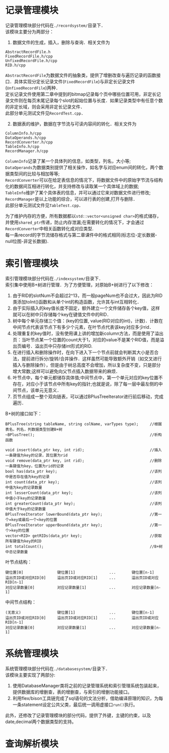 # 记录管理模块
记录管理模块部分代码在`./recordsystem/`目录下．    
该模块主要分为两部分：     
1. 数据文件的生成，插入，删除与查询．相关文件为    
```
AbstractRecordFile.h
FixedRecordFile.h/cpp
UnfixedRecordFile.h/cpp
RID.h/cpp
```
`AbstractRecordFile`为数据文件的抽象类，提供了增删改查与遍历记录的函数接口．具体实现分定长记录文件(`FixedRecordFile`)与非定长记录文件(`UnfixedRecordFile`)两种．    
定长记录文件使用第二章中提到的bitmap记录每个页中哪些位置可用，非定长记录文件则在每页末尾记录每个slot的起始位置与长度．如果记录类型中有任意个数的非定长域，则会采用非定长记录文件．    
此部分单元测试文件见`RecordTest.cpp`．    

2. 数据表的维护，数据在字节流与可读内容间的转化．相关文件为    
```
ColumnInfo.h/cpp
DataOperands.h/cpp
RecordConverter.h/cpp
TableInfo.h/cpp
RecordManager.h/cpp
```
`ColumnInfo`记录了某一个具体列的信息，如类型，列名，大小等;   
`DataOperands`为数据类别提供了相关操作，如名字与对应enum间的转化，两个数据类型间的比较与相加等等;   
`RecordConverter`可以在给定表信息的情况下，将数据文件中的原始字节流与结构化的数据间互相进行转化，并支持修改与读取某一个具体域上的数据;    
`TableInfo`维护了某个具体表的信息，并可以通过它来对数据文件进行修改;    
`RecordManager`是以上功能的综合，可以进行表的创建,打开与删除．    
此部分单元测试文件见`TableTest.cpp`．    

为了维护内存的方便，所有数据都以`std::vector<unsigned char>`的格式储存，并使用`shared_ptr`传递，防止内存泄漏;在需要转化的情况下，才会通过`RecordConverter`中相关函数转化成对应类型.    
每一条record的字节流储存格式与第二章课件中的格式相同(标志位-定长数据-null位图-非定长数据).   

# 索引管理模块
索引管理模块部分代码在`./indexsystem/`目录下．      
索引集中使用B+树进行管理．为了方便管理，对原始B+树进行了以下修改：     
1. 由于RID的slotNum不会超过2^13，而一般pageNum也不会过大，因此为RID类添加toInt()函数和从单个int的构造函数，允许其与int互相转化．    
2. 由于实际插入的key值长度不固定，额外建立一个文件储存各个key值，这样就可以在树中只存储每个key在键值文件中的RID．    
3. 树中每个单元存储三个值：(key的位置, value(RID对应的int)，计数)．计数在中间节点代表该节点下有多少个元素，在叶节点代表该key对应多少rid．     
4. 处理重复的key值时，没有使用课上讲的增加新column方法，而是使用了溢出页：当叶节点某一个位置的count大于1，对应的value不是某个RID值，而是溢出页编号．溢出页中只存储int形式的RID.    
5. 在进行插入和删除操作时，在向下进入下一个节点前就会判断其大小是否合法，提前进行拆分/旋转/合并操作．这样虽然可能导致额外开销（如交叉进行插入与删除操作），但是由于树总高度不会增加，所以复杂度不变，只是部分增大常数;这样可以避免向父节点插入数据带来的麻烦．    
6. 叶节点中，每个单元都储存具体值;中间节点中，第一个单元对应的key位置不存在，对应小于该节点中所有key的指针;也就是说，除了每一层中最左侧的中间节点，该单元无意义．    
7. 页节点组成一整个双向链表，可以通过BPlusTreeIterator进行前后移动，完成遍历．    

B+树的接口如下：
```
BPlusTree(string tableName, string colName, varTypes type);     //根据表名，列名，列数据类型创建B+树
~BPlusTree();                                                   //析构函数

void insert(data_ptr key, int rid);                             //插入一条键值为key的记录，其位置为rid
void remove(data_ptr key, int rid);                             //删除一条键值为key，位置为rid的记录
bool has(data_ptr key);                                         //该列中是否存在值为key的记录
int count(data_ptr key);                                        //该列中值为key的记录数量
int lesserCount(data_ptr key);                                  //该列中值小于key的记录数量
int greaterCount(data_ptr key);                                 //该列中值大于key的记录数量
BPlusTreeIterator lowerBound(data_ptr key);                     //第一个=key或最后一个<key的位置
BPlusTreeIterator upperBound(data_ptr key);                     //第一个>key的位置
vector<RID> getRIDs(data_ptr key);                              //获取所有键值为key的RID
int totalCount();                                               //B+树中总记录数量
```

叶节点结构：
```
键位置[0]               键位置[1]               ...       键位置[n-1]
溢出页ID或对应RID[0]     溢出页ID或对应RID[1]     ...       溢出页ID或对应RID[n-1]
对应记录数量[0]          对应记录数量[1]          ...       对应记录数量[n-1]
```
中间节点结构：
```
(无意义)                键位置[1]               ...       键位置[n-1]
溢出页ID或对应RID[0]     溢出页ID或对应RID[1]     ...       溢出页ID或对应RID[n-1]
对应记录数量[0]          对应记录数量[1]          ...       对应记录数量[n-1]
```

# 系统管理模块
系统管理模块部分代码在`./databasesystem/`目录下．     
该模块主要实现了两部分:    
1. 使用DatabaseManager类将之前的记录管理系统和索引管理系统包装起来，提供数据库的增删查，表的增删查，与索引的增删功能接口。     
2. 利用flex/bison工具链完成了sql语句的文法分析，借助编译原理的知识，为每一条statement设定公共父类，最后统一调用虚接口`run()`执行。    

此外，还修改了记录管理模块的部分代码，提供了外键，主键的约束，以及date,decimal两个数据类型的支持。

# 查询解析模块